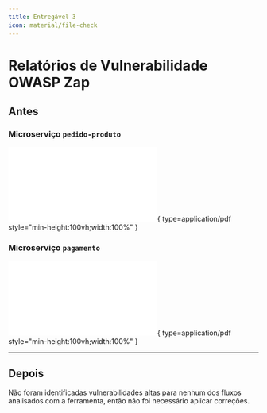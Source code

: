 ```yaml
---
title: Entregável 3
icon: material/file-check
---
```


# Relatórios de Vulnerabilidade OWASP Zap

## Antes

### Microserviço `pedido-produto`

![Relatório de Vulnerabilidade OWASP Zap `pedido-produto`](../assets/content/fase_5/owaspzap_pedido-produto.pdf){ type=application/pdf style="min-height:100vh;width:100%" }

### Microserviço `pagamento`

![Relatório de Vulnerabilidade OWASP Zap `pagamento`](../assets/content/fase_5/owaspzap_pagamento.pdf){ type=application/pdf style="min-height:100vh;width:100%" }

---

## Depois

Não foram identificadas vulnerabilidades altas para nenhum dos fluxos analisados com a ferramenta, então não foi necessário aplicar correções.

